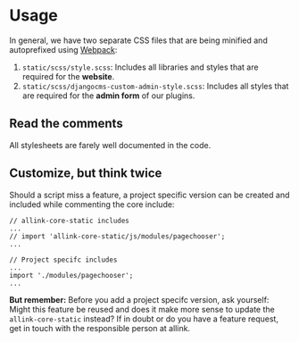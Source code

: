 # Usage

In general, we have two separate CSS files that are being minified and autoprefixed using [Webpack](../overview/webpack.md):

1. `static/scss/style.scss`: Includes all libraries and styles that are required for the <strong>website</strong>.
2. `static/scss/djangocms-custom-admin-style.scss`: Includes all styles that are required for the <strong>admin form</strong> of our plugins.

## Read the comments

All stylesheets are farely well documented in the code.

## Customize, but think twice

Should a script miss a feature, a project specific version can be created and included while commenting the core include:

```JS
// allink-core-static includes
...
// import 'allink-core-static/js/modules/pagechooser';
...

// Project specifc includes
...
import './modules/pagechooser';
...
```

<strong>But remember:</strong> Before you add a project specifc version, ask yourself: Might this feature be reused and does it make more sense to update the `allink-core-static` instead? If in doubt or do you have a feature request, get in touch with the responsible person at allink.
